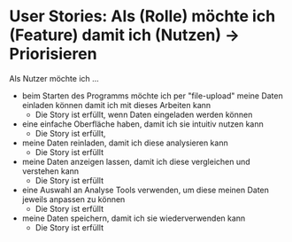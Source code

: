 # User Stories: Als (Rolle) möchte ich (Feature) damit ich (Nutzen) → Priorisieren

Als Nutzer möchte ich ...
- beim Starten des Programms möchte ich per "file-upload" meine Daten einladen können damit ich mit dieses Arbeiten kann 
    - Die Story ist erfüllt, wenn Daten eingeladen werden können
- eine einfache Oberfläche haben, damit ich sie intuitiv nutzen kann
    - Die Story ist erfüllt, 
- meine Daten reinladen, damit ich diese analysieren kann
    - Die Story ist erfüllt
- meine Daten anzeigen lassen, damit ich diese vergleichen und verstehen kann
    - Die Story ist erfüllt
- eine Auswahl an Analyse Tools verwenden, um diese meinen Daten jeweils anpassen zu können
    - Die Story ist erfüllt
- meine Daten speichern, damit ich sie wiederverwenden kann
    - Die Story ist erfüllt